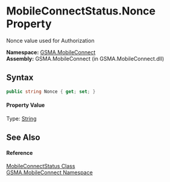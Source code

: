 MobileConnectStatus.Nonce Property
==================================
Nonce value used for Authorization

**Namespace:** [GSMA.MobileConnect][1]  
**Assembly:** GSMA.MobileConnect (in GSMA.MobileConnect.dll)

Syntax
------

```csharp
public string Nonce { get; set; }
```

#### Property Value
Type: [String][2]

See Also
--------

#### Reference
[MobileConnectStatus Class][3]  
[GSMA.MobileConnect Namespace][1]  

[1]: ../README.md
[2]: http://msdn.microsoft.com/en-us/library/s1wwdcbf
[3]: README.md
[4]: ../../_icons/Help.png